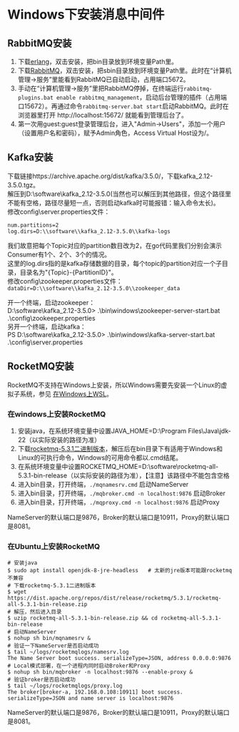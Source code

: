# Windows下安装消息中间件
## RabbitMQ安装
1. 下载[erlang](https://www.erlang.org/patches/otp-25.3.2)，双击安装，把bin目录放到环境变量Path里。  
2. 下载[RabbitMQ](https://github.com/rabbitmq/rabbitmq-server/releases/download/v3.13.1/rabbitmq-server-3.13.1.exe)，双击安装，把sbin目录放到环境变量Path里。此时在“计算机管理->服务”里能看到RabbitMQ已自动启动，占用端口5672。  
3. 手动在“计算机管理->服务”里把RabbitMQ停掉，在终端运行`rabbitmq-plugins.bat enable rabbitmq_management`，启动后台管理的插件（占用端口15672）。再通过命令`rabbitmq-server.bat start`启动RabbitMQ。此时在浏览器里打开 http://localhost:15672/ 就能看到管理后台了。  
4. 第一次用guest:guest登录管理后台，进入"Admin->Users"，添加一个用户（设置用户名和密码），赋予Admin角色，Access Virtual Host设为/。


## Kafka安装
下载链接https://archive.apache.org/dist/kafka/3.5.0/，下载kafka_2.12-3.5.0.tgz。  
解压到D:\software\kafka_2.12-3.5.0(当然也可以解压到其他路径，但这个路径里不能有空格，路径尽量短一点，否则启动kafka时可能报错：输入命令太长)。  
修改config\server.properties文件：    
```
num.partitions=2
log.dirs=D:\\software\\kafka_2.12-3.5.0\\kafka-logs
```   
我们故意把每个Topic对应的partition数目改为2，在go代码里我们分别会演示Consumer有1个、2个、3个的情况。  
这里的log.dirs指的是kafka存储数据的目录，每个topic的partition对应一个子目录，目录名为"{Topic}-{PartitionID}"。  
修改config\zookeeper.properties文件：    
```dataDir=D:\\software\\kafka_2.12-3.5.0\\zookeeper_data```  

开一个终端，启动zookeeper：  
D:\software\kafka_2.12-3.5.0> .\bin\windows\zookeeper-server-start.bat .\config\zookeeper.properties  
另开一个终端，启动kafka：  
PS D:\software\kafka_2.12-3.5.0> .\bin\windows\kafka-server-start.bat .\config\server.properties  

## RocketMQ安装
RocketMQ不支持在Windows上安装，所以Windows需要先安装一个Linux的虚拟子系统，参见 [在Windows上WSL](https://learn.microsoft.com/zh-cn/windows/wsl/install)。
### 在windows上安装RocketMQ
1. 安装java，在系统环境变量中设置JAVA_HOME=D:\Program Files\Java\jdk-22（以实际安装的路径为准）
2. 下载[rocketmq-5.3.1二进制版本](https://dist.apache.org/repos/dist/release/rocketmq/5.3.1/rocketmq-all-5.3.1-bin-release.zip)，解压后在bin目录下有适用于Windows和Linux的可执行命令，Windows的可用命令都以.cmd结尾。
3. 在系统环境变量中设置ROCKETMQ_HOME=D:\software\rocketmq-all-5.3.1-bin-release（以实际安装的路径为准），【注意】该路径中不能包含空格
4. 进入bin目录，打开终端，`./mqnamesrv.cmd` 启动NameServer
4. 进入bin目录，打开终端，`./mqbroker.cmd -n localhost:9876` 启动Broker
6. 进入bin目录，打开终端，`./mqproxy.cmd -n localhost:9876` 启动Proxy  

NameServer的默认端口是9876，Broker的默认端口是10911，Proxy的默认端口是8081。  


### 在Ubuntu上安装RocketMQ
```Shell
# 安装java
$ sudo apt install openjdk-8-jre-headless   # 太新的jre版本可能跟rocketmq不兼容
# 下载rocketmq-5.3.1二进制版本
$ wget https://dist.apache.org/repos/dist/release/rocketmq/5.3.1/rocketmq-all-5.3.1-bin-release.zip
# 解压，然后进入目录
$ uzip rocketmq-all-5.3.1-bin-release.zip && cd rocketmq-all-5.3.1-bin-release
# 启动NameServer
$ nohup sh bin/mqnamesrv &
# 验证一下NameServer是否启动成功
$ tail ~/logs/rocketmqlogs/namesrv.log
The Name Server boot success. serializeType=JSON, address 0.0.0.0:9876
# Local模式部署，在一个进程内同时启动Broker和Proxy 
$ nohup sh bin/mqbroker -n localhost:9876 --enable-proxy &
# 验证broker是否启动成功
$ tail ~/logs/rocketmqlogs/proxy.log
The broker[broker-a, 192.168.0.108:10911] boot success. serializeType=JSON and name server is localhost:9876
```
NameServer的默认端口是9876，Broker的默认端口是10911，Proxy的默认端口是8081。 